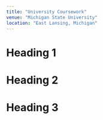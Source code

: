 ```yaml
---
title: "University Coursework"
venue: "Michigan State University"
location: "East Lansing, Michigan"
---
```




Heading 1
======

Heading 2
======

Heading 3
======
